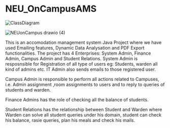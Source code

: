 # NEU_OnCampusAMS

![ClassDiagram](https://user-images.githubusercontent.com/42668979/206962858-c32fbf68-776e-4d8a-bdc2-4c6304cd9af2.png)

![NEUonCampus drawio (4)](https://user-images.githubusercontent.com/42668979/206962864-30aa696d-e0dc-4007-889a-5ec03dcc8b70.png)


This is an accomodation management system Java Project where we have used Emailing features, Dynamic Data Analysation and PDF Export functionalities.
The project has 4 Enterprises: System Admin, Finance Admin, Campus Admin and Student Relations.
System Admin is resposnsible for Registration of all type of users eg: Students, warden all kind of admins etc. IT Admin also sends emails to those registered user.

Campus Admin is responsible to perform all actions related to Campuses, i.e. Admin assignment ,room assignments to users and to reply to queries of students and warden.

Finance Admins has the role of checking all the balance of students.

Student Relations has the relationship between Student and Warden where Warden can solve all student queries under his domain, student can check his balance, rasie queries, plan his meals and check his mails.




